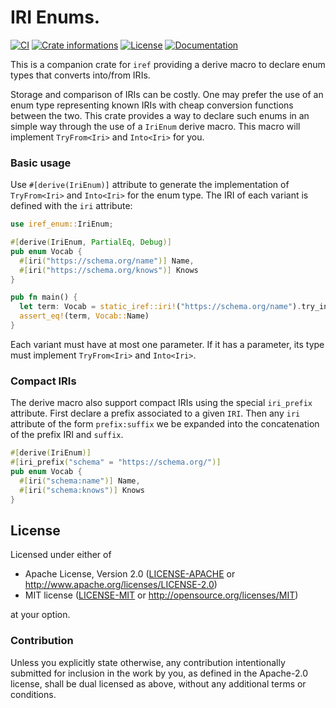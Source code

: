# IRI Enums.

[![CI](https://github.com/timothee-haudebourg/iref-enum/workflows/CI/badge.svg)](https://github.com/timothee-haudebourg/iref-enum/actions)
[![Crate informations](https://img.shields.io/crates/v/iref-enum.svg?style=flat-square)](https://crates.io/crates/iref-enum)
[![License](https://img.shields.io/crates/l/iref-enum.svg?style=flat-square)](https://github.com/timothee-haudebourg/iref-enum#license)
[![Documentation](https://img.shields.io/badge/docs-latest-blue.svg?style=flat-square)](https://docs.rs/iref-enum)

This is a companion crate for `iref` providing a derive macro to declare
enum types that converts into/from IRIs.

Storage and comparison of IRIs can be costly. One may prefer the use of an enum
type representing known IRIs with cheap conversion functions between the two.
This crate provides a way to declare such enums in an simple way through the
use of a `IriEnum` derive macro.
This macro will implement `TryFrom<Iri>` and `Into<Iri>` for you.

### Basic usage

Use `#[derive(IriEnum)]` attribute to generate the implementation of
`TryFrom<Iri>` and `Into<Iri>` for the enum type.
The IRI of each variant is defined with the `iri` attribute:
```rust
use iref_enum::IriEnum;

#[derive(IriEnum, PartialEq, Debug)]
pub enum Vocab {
  #[iri("https://schema.org/name")] Name,
  #[iri("https://schema.org/knows")] Knows
}

pub fn main() {
  let term: Vocab = static_iref::iri!("https://schema.org/name").try_into().unwrap();
  assert_eq!(term, Vocab::Name)
}
```

Each variant must have at most one parameter.
If it has a parameter, its type must implement `TryFrom<Iri>` and
`Into<Iri>`.

### Compact IRIs

The derive macro also support compact IRIs using the special `iri_prefix` attribute.
First declare a prefix associated to a given `IRI`.
Then any `iri` attribute of the form `prefix:suffix` we be expanded into the concatenation of the prefix IRI and `suffix`.

```rust
#[derive(IriEnum)]
#[iri_prefix("schema" = "https://schema.org/")]
pub enum Vocab {
  #[iri("schema:name")] Name,
  #[iri("schema:knows")] Knows
}
```

## License

Licensed under either of

 * Apache License, Version 2.0 ([LICENSE-APACHE](LICENSE-APACHE) or http://www.apache.org/licenses/LICENSE-2.0)
 * MIT license ([LICENSE-MIT](LICENSE-MIT) or http://opensource.org/licenses/MIT)

at your option.

### Contribution

Unless you explicitly state otherwise, any contribution intentionally submitted
for inclusion in the work by you, as defined in the Apache-2.0 license, shall be dual licensed as above, without any
additional terms or conditions.
